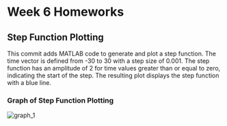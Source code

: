 # Week 6 Homeworks

## Step Function Plotting
This commit adds MATLAB code to generate and plot a step function. The time vector is defined from -30 to 30 with a step size of 0.001. The step function has an amplitude of 2 for time values greater than or equal to zero, indicating the start of the step. The resulting plot displays the step function with a blue line.

### Graph of Step Function Plotting
![graph_1](https://github.com/mehmetaytacaktan/MATLABExamples/assets/130919543/1b7c193e-2752-4068-9d03-b868e2a7c92f)

